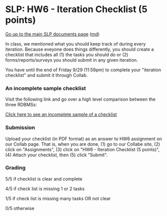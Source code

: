 SLP: HW6 - Iteration Checklist (5 points)
=======================

[Go up to the main SLP documents page](index.html) ([md](index.md))

In class, we mentioned what you should keep track of during every iteration. Because eveyone does things differently, you should create a checklist that includes all (1) the tasks you should do or (2) forms/reports/surveys you should submit in any given iteration.

You have until the end of Friday 9/29 (11:59pm) to complete your "iteration checklist" and submit it through Collab.

### An incomplete sample checklist ###

Visit the following link and go over a high level comparison between the three RDBMSs:

[Click here to see an incomplete sample of a checklist](http://www.cs.virginia.edu/ibrahim/shared/CS4970IterationChecklist.pdf)

### Submission ###

Upload your checklist (in PDF format) as an answer to HW6 assignment on our Collab page. That is, when you are done, (1) go to our Collabe site, (2) click on "Assignments", (3) click on "HW6 - Iteration Checklist (5 points)", (4) Attach your checklist, then (5) click "Submit".

### Grading ###

5/5 if checklist is clear and complete

4/5 if check list is missing 1 or 2 tasks

1/5 if check list is missing many tasks OR not clear

0/5 otherwise